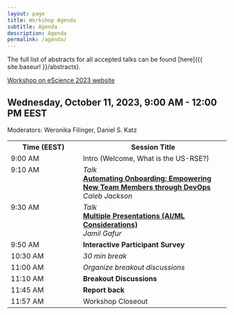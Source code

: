 ```yaml
---
layout: page
title: Workshop Agenda
subtitle: Agenda
description: Agenda
permalink: /agenda/
---
```


The full list of abstracts for all accepted talks can be found [here]({{ site.baseurl }}/abstracts).

[Workshop on eScience 2023 website](https://www.escience-conference.org/2023/workshops)

## Wednesday, October 11, 2023, 9:00 AM - 12:00 PM EEST

Moderators: Weronika Filinger, Daniel S. Katz

<table>
<tr>
  <th style="min-width: 150px;">Time (EEST)</th>
  <th>Session Title </th>
</tr>
<tr>
  <td>9:00 AM</td>
  <td>Intro (Welcome, What is the US-RSE?)</td>
</tr>
<tr>
  <td style="vertical-align: top;">9:10 AM</td>
  <td>
    <i>Talk</i><br>
    <b><a href="{{ site.baseurl }}/abstracts">Automating Onboarding: Empowering New Team Members through DevOps</a></b> <br>
    <i>Caleb Jackson</i>
  </td>
</tr>
<tr>
  <td style="vertical-align: top;">9:30 AM</td>
  <td>
    <i>Talk</i> <br>
    <b><a href="{{ site.baseurl }}/abstracts">Multiple Presentations (AI/ML Considerations)</a></b> <br>
    <i>Jamil Gafur</i>
  </td>
</tr>
<tr>
  <td>9:50 AM</td>
  <td><b>Interactive Participant Survey</b></td>
</tr>
<tr>
  <td>10:30 AM</td>
  <td><i>30 min break</i></td>
</tr>
<tr>
  <td>11:00 AM</td>
  <td><i>Organize breakout discussions</i></td>
</tr>
<tr>
  <td>11:10 AM</td>
  <td><b>Breakout Discussions</b></td>
</tr>
<tr>
  <td>11:45 AM</td>
  <td><b>Report back</b></td>
</tr>
<tr>
  <td>11:57 AM</td>
  <td>Workshop Closeout</td>
</tr>
</table>
